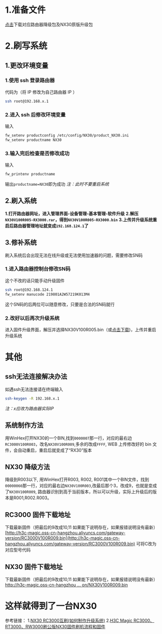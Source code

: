 # 1.准备文件
[点击](https://pan.baidu.com/s/1i_nlrdIIjT9EBcLbiwCKfQ?pwd=1983)下载对应路由器降级包及NX30原版升级包

# 2.刷写系统
## 1.更改环境变量
### 1.使用 ssh 登录路由器
代码为（将 IP 修改为自己路由器 IP ）
```bash
ssh root@192.168.x.1
```
### 2.进入 ssh 后修改环境变量
输入
```bash
fw_setenv productconfig /etc/config/NX30/product_NX30.ini
fw_setenv productname NX30 
```
### 3.输入完后检查是否修改成功
输入
```bash
fw_printenv productname
```
输出`productname=NX30`即为成功
*注：此时不要重启系统*
## 2.刷入系统
**1.打开路由器网址，进入管理界面-设备管理-基本管理-软件升级**
**2.解压`NX30V100R005-RX3000.rar`，得到`NX30V100R005-RX3000.bin`**
**3.上传并升级系统重启后路由器管理地址就变成`192.168.124.1`了**
## 3.修补系统
刷入系统后会出现无法在线升级或无法使用加速器的问题，需要修改SN码
### 1.进入路由器控制台修改SN码
这个不改的话只能手动升级固件

```bash
ssh root@192.168.124.1
fw_setenv manucode 219801A2W57219K013M4
```

这个SN码的后两位可以随意修改，只要是合法的SN码就行
### 2.改好以后再次升级系统
进入固件升级界面，解压并选择NX30V100R005.bin（或[点击下载](http://h3c-magic.oss-cn-hangzhou.aliyuncs.com/gateway-version/NX30V100R007.bin))，上传并重启升级系统

# 其他

## ssh无法连接解决办法
如遇ssh无法连接请在终端输入
```bash
ssh-keygen -R 192.168.x.1
```
*注：x应改为路由器实际IP*

## 系统制作方法
用WinHex打开NX30的一个BIN,找到`0000007`那一行，对应的最右边`RC3000V100R003`，改名`NX30V100R009`,多佘的改成`FFFF`,  WEB 上传修改好的 bin 文件，会自动重启，重启后就变成了“RX30”版本

## NX30 降级方法
降级到R003以下, 用WinHex打开R003, R002, R001其中一个BIN文件，找到`00000060`那一行，对应的最右边`NX30V100R003`,改最后那个3，改成9，也就是变成了`NX30V100R009`,  路由器识别到高于当前版本，所以可以升级，实际上升级后的版本是R001,R002.R003。

## RC3000 固件下载地址
下载最新固件（把最后的9改成10,11 如果能下说明存在，如果报错说明没有最新）  
[http://h3c-magic.oss-cn-hangzhou.aliyuncs.com/gateway-version/RC3000V100R009.bin](http://h3c-magic.oss-cn-hangzhou.aliyuncs.com/gateway-version/RC3000V100R009.bin)
可将C改为对应型号代码

## NX30 固件下载地址
下载最新固件（把最后的9改成10,11 如果能下说明存在，如果报错说明没有最新）  
[http://h3c-magic.oss-cn-hangzhou ... on/NX30V100R009.bin](http://h3c-magic.oss-cn-hangzhou.aliyuncs.com/gateway-version/NX30V100R009.bin)
# 这样就得到了一台NX30

参考链接：
1.[NX30 RC3000互刷(如何制作升级系统)](https://www.right.com.cn/forum/thread-8301140-1-1.html)
2.[H3C Magic RC3000、RT3000、RW3000刷公版NX30固件刷机流程和固件](https://zhuanlan.zhihu.com/p/696492075?utm_id=0)